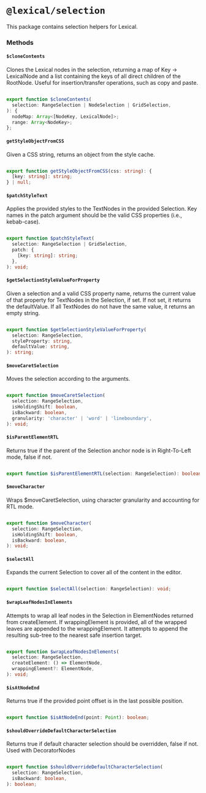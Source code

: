 # `@lexical/selection`

This package contains selection helpers for Lexical.

### Methods

#### `$cloneContents`

Clones the Lexical nodes in the selection, returning a map of Key -> LexicalNode and a list containing the keys
of all direct children of the RootNode. Useful for insertion/transfer operations, such as copy and paste.

```ts

export function $cloneContents(
  selection: RangeSelection | NodeSelection | GridSelection,
): {
  nodeMap: Array<[NodeKey, LexicalNode]>;
  range: Array<NodeKey>;
};
```

#### `getStyleObjectFromCSS`

Given a CSS string, returns an object from the style cache.

```ts

export function getStyleObjectFromCSS(css: string): {
  [key: string]: string;
} | null;
```

#### `$patchStyleText`

Applies the provided styles to the TextNodes in the provided Selection. Key names in the patch argument should be
the valid CSS properties (i.e., kebab-case).

```ts

export function $patchStyleText(
  selection: RangeSelection | GridSelection,
  patch: {
    [key: string]: string;
  },
): void;
```

#### `$getSelectionStyleValueForProperty`

Given a selection and a valid CSS property name, returns the current value of that property for TextNodes in the Selection, if set. If not set, it returns the defaultValue. If all TextNodes do not have the same value, it returns an empty string.

```ts

export function $getSelectionStyleValueForProperty(
  selection: RangeSelection,
  styleProperty: string,
  defaultValue: string,
): string;
```

#### `$moveCaretSelection`

Moves the selection according to the arguments.

```ts

export function $moveCaretSelection(
  selection: RangeSelection,
  isHoldingShift: boolean,
  isBackward: boolean,
  granularity: 'character' | 'word' | 'lineboundary',
): void;
```

#### `$isParentElementRTL`

Returns true if the parent of the Selection anchor node is in Right-To-Left mode, false if not.

```ts

export function $isParentElementRTL(selection: RangeSelection): boolean;
```

#### `$moveCharacter`

Wraps $moveCaretSelection, using character granularity and accounting for RTL mode.

```ts

export function $moveCharacter(
  selection: RangeSelection,
  isHoldingShift: boolean,
  isBackward: boolean,
): void;
```

#### `$selectAll`

Expands the current Selection to cover all of the content in the editor.

```ts

export function $selectAll(selection: RangeSelection): void;
```

#### `$wrapLeafNodesInElements`

Attempts to wrap all leaf nodes in the Selection in ElementNodes returned from createElement. If wrappingElement is provided, all of the wrapped leaves are appended to the wrappingElement. It attempts to append the resulting sub-tree to the nearest safe insertion target.

```ts

export function $wrapLeafNodesInElements(
  selection: RangeSelection,
  createElement: () => ElementNode,
  wrappingElement?: ElementNode,
): void;
```

#### `$isAtNodeEnd`

Returns true if the provided point offset is in the last possible position.

```ts

export function $isAtNodeEnd(point: Point): boolean;
```

#### `$shouldOverrideDefaultCharacterSelection`

Returns true if default character selection should be overridden, false if not. Used with DecoratorNodes

```ts

export function $shouldOverrideDefaultCharacterSelection(
  selection: RangeSelection,
  isBackward: boolean,
): boolean;
```

